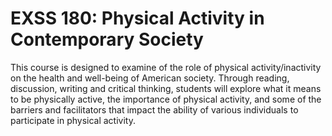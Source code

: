 # EXSS 180: Physical Activity in Contemporary Society

This course is designed to examine of the role of physical activity/inactivity on the health and well-being of American society. Through reading, discussion, writing and critical thinking, students will explore what it means to be physically active, the importance of physical activity, and some of the barriers and facilitators that impact the ability of various individuals to participate in physical activity.